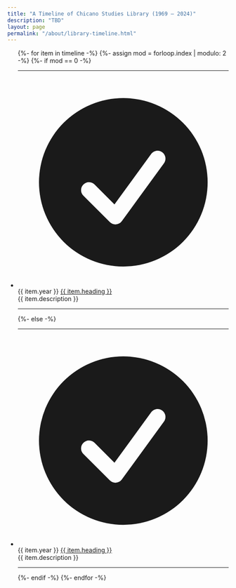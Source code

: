 ```yaml
---
title: "A Timeline of Chicano Studies Library (1969 – 2024)"
description: "TBD"
layout: page
permalink: "/about/library-timeline.html"
---
```


<div class="not-prose">
  <ul class="timeline timeline-snap-icon max-md:timeline-compact timeline-vertical">
    {%- for item in timeline -%}
      {%- assign mod = forloop.index | modulo: 2 -%}
      {%- if mod == 0 -%}
        <li>
          <hr/>
          <div class="timeline-middle">
            <svg xmlns="http://www.w3.org/2000/svg" viewBox="0 0 20 20" fill="currentColor" class="h-5 w-5"><path fill-rule="evenodd" d="M10 18a8 8 0 100-16 8 8 0 000 16zm3.857-9.809a.75.75 0 00-1.214-.882l-3.483 4.79-1.88-1.88a.75.75 0 10-1.06 1.061l2.5 2.5a.75.75 0 001.137-.089l4-5.5z" clip-rule="evenodd" /></svg>
          </div>
          <div class="timeline-start md:text-end mb-10">
            <time class="font-sans text-2xl">{{ item.year }}</time>
            <a href="#line-{{ forloop.index }}" id="line-{{ forloop.index }}" class="block text-xl font-black hover:text-accent no-underline">{{ item.heading }}</a>
            <div class="text-sm">{{ item.description }}</div>
          </div>
          <hr/>
        </li>
      {%- else -%}
        <li>
          <hr />
          <div class="timeline-middle">
            <svg xmlns="http://www.w3.org/2000/svg" viewBox="0 0 20 20" fill="currentColor" class="h-5 w-5"><path fill-rule="evenodd" d="M10 18a8 8 0 100-16 8 8 0 000 16zm3.857-9.809a.75.75 0 00-1.214-.882l-3.483 4.79-1.88-1.88a.75.75 0 10-1.06 1.061l2.5 2.5a.75.75 0 001.137-.089l4-5.5z" clip-rule="evenodd" /></svg>
          </div>
          <div class="timeline-end mb-10">
            <time class="font-sans text-2xl">{{ item.year }}</time>
            <a href="#line-{{ forloop.index }}" id="line-{{ forloop.index }}" class="block text-xl font-black hover:text-accent no-underline">{{ item.heading }}</a>
            <div class="text-sm">{{ item.description }}</div>
          </div>
          <hr />
        </li>
      {%- endif -%}
    {%- endfor -%}
  </ul>
</div>
